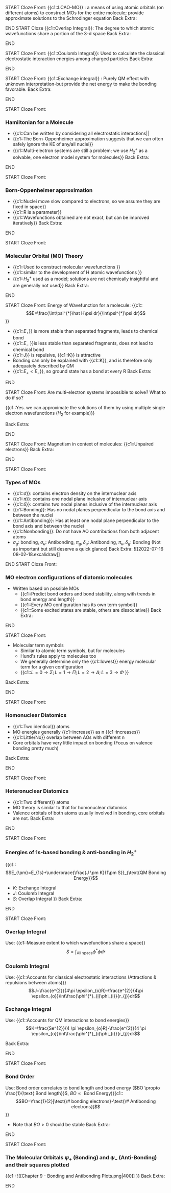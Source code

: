 START
Cloze
Front: {{c1::LCAO-MO}} : a means of using atomic orbitals (on different atoms) to construct MOs for the entire molecule; provide approximate solutions to the Schrodinger equation
Back Extra: 
<!--ID: 1658205266993-->
END
START
Cloze
 {{c1::Overlap Integral}}: The degree to which atomic wavefunctions share a portion of the 3-d space
Back Extra: 
<!--ID: 1658205266999-->
END

START
Cloze
Front: {{c1::Coulomb Integral}}: Used to calculate the classical electrostatic interaction energies among charged particles
Back Extra: 
<!--ID: 1658205267005-->
END

START
Cloze
Front: {{c1::Exchange integral}} : Purely QM effect with unknown interpretation-but provide the net energy to make the bonding favorable.
Back Extra: 
<!--ID: 1658205267011-->
END

START
Cloze
Front: 
### Hamiltonian for a Molecule
* {{c1::Can be written by considering all electrostatic interactions||
* {{c1::The Born-Oppenheimer approximation suggests that we can often safely ignore the KE of any/all nuclei}}
* {{c1::Multi-electron systems are still a problem; we use $H^{+}_{2}$ as a solvable, one electron model system for molecules}}
Back Extra: 
<!--ID: 1658205267017-->
END

START
Cloze
Front: 
### Born-Oppenheimer approximation
* {{c1::Nuclei move slow compared to electrons, so we assume they are fixed in space}}
* {{c1::R is a parameter}}
* {{c1::Wavefunctions obtained are not exact, but can be improved iteratively}}
Back Extra: 
<!--ID: 1658205267022-->
END


START
Cloze
Front: 
### Molecular Orbital (MO) Theory
* {{c1::Used to construct molecular wavefunctions }}
* {{c1::similar to the development of H atomic wavefunctions }}
* {{c1::$H^{+}_{2}$ used as a model; solutions are not chemically insightful and are generally not used}}
Back Extra: 
<!--ID: 1658205267028-->
END

START
Cloze
Front: 
 Energy of Wavefunction for a molecule:
 {{c1::
	 $$E=\frac{\int\psi^{*}\hat H\psi dr}{\int\psi^{*}\psi dr}$$
}}
* {{c1::$E_{+}$}} is more stable than separated fragments, leads to chemical bond
* {{c1::$E_{-}$ }}is less stable than separated fragments, does not lead to chemical bond
* {{c1::J}} is repulsive, {{c1::K}} is attractive
* Bonding can only be explained with {{c1::K}}, and is therefore only adequately described by QM
* {{c1::$E_{+}<E_{-}$}}, so ground state has a bond at every R
Back Extra: 
<!--ID: 1658205267034-->
END


START
Cloze
Front: Are multi-electron systems impossible to solve? What to do if so?

{{c1::Yes. we can approximate the solutions of them by using multiple single electron wavefunctions ($H_{2}$ for example)}}

Back Extra: 
<!--ID: 1658205267038-->
END

START
Cloze
Front: Magnetism in context of molecules: {{c1::Unpaired electrons}}
Back Extra: 
<!--ID: 1658205267044-->
END


START
Cloze
Front: 
### Types of MOs
* {{c1::$\sigma$}}: contains electron density on the internuclear axis
* {{c1::$\pi$}}: contains one nodal plane inclusive of internuclear axis
* {{c1::$\delta$}}: contains two nodal planes inclusive of the internuclear axis
* {{c1::Bonding}}: Has no nodal planes perpendicular to the bond axis and between the nuclei
* {{c1::Antibonding}}: Has at least one nodal plane perpendicular to the bond axis and between the nuclei
* {{c1::Nonbonding}}: Do not have AO contributions from both adjacent atoms
* $\sigma_{g}$: bonding, $\sigma_{u}$: Antibonding, $\pi_{g},\delta_{u}$: Antibonding, $\pi_{u},\delta_{g}$: Bonding (Not as important but still deserve a quick glance)
Back Extra: 
![[2022-07-16 08-02-18.excalidraw]]
<!--ID: 1658205267049-->
END
START
Cloze
Front: 
### MO electron configurations of diatomic molecules
* Written based on possible MOs
	* {{c1::Predict bond orders and bond stability, along with trends in bond energy and length}}
	* {{c1::Every MO configuration has its own term symbol}}
	* {{c1::Some excited states are stable, others are dissociative}}
Back Extra: 
<!--ID: 1658205267054-->
END

START
Cloze
Front: 
* Molecular term symbols
	* Similar to atomic term symbols, but for molecules
	* Hund's rules apply to molecules too
	* We generally determine only the {{c1::lowest}} energy molecular term for a given configuration
	* {{c1::$L= 0 \to \Sigma; L= 1 \to \Pi; L= 2 \to \Delta; L= 3 \to \Phi$ }}

Back Extra: 
<!--ID: 1658205267060-->
END

START
Cloze
Front: 
### Homonuclear Diatomics
* {{c1::Two identical}} atoms
* MO energies generally {{c1::increase}} as n {{c1::increases}}
* {{c1::Little/No}} overlap between AOs with different n
* Core orbitals have very little impact on bonding (Focus on valence bonding pretty much)

Back Extra: 
<!--ID: 1658205267065-->
END

START
Cloze
Front: 
### Heteronuclear Diatomics
* {{c1::Two different}} atoms
* MO theory is similar to that for homonuclear diatomics
* Valence orbitals of both atoms usually involved in bonding, core orbitals are not.
Back Extra: 
<!--ID: 1658205267070-->
END

START
Cloze
Front: 
### Energies of 1s-based bonding & anti-bonding in $H^{+}_{2}$
{{c1::
$$E_{\pm}=E_{1s}+\underbrace{\frac{J \pm K}{1\pm S}}_{\text{QM Bonding Energy}}$$

* $K$: Exchange Integral
* $J$: Coulomb Integral
* $S$: Overlap Integral
}}
Back Extra: 
<!--ID: 1658205267076-->
END


START
Cloze
Front: 
### Overlap Integral
Use: {{c1::Measure extent to which wavefunctions share a space}}
$$S=\int_{\text{All space}}\phi^{*}\phi dr$$
### Coulomb Integral
Use: {{c1::Accounts for classical electrostatic interactions (Attractions & repulsions between atoms)}}
$$J=\frac{e^{2}}{4\pi \epsilon_{o}R}-\frac{e^{2}}{4\pi \epsilon_{o}}\int\frac{\phi^{*}_{i}\phi_{i}}{r_{j}}dr$$
### Exchange Integral
Use: {{c1::Accounts for QM interactions to bond energies}}
$$K=\frac{Se^{2}}{4 \pi \epsilon_{o}R}-\frac{e^{2}}{4 \pi \epsilon_{o}}\int\frac{\phi^{*}_{i}\phi_{i}}{r_{j}}dr$$

Back Extra: 
<!--ID: 1658205267082-->
END

START
Cloze
Front: 
### Bond Order
Use: Bond order correlates to bond length and bond energy ($BO \propto \frac{1}{\text{ Bond length}}$, $BO \propto\text{ Bond Energy}$){{c1::
$$BO=\frac{1}{2}[\text{\# bonding electrons}-\text{\# Antibonding electrons}]$$
}}
* Note that $BO >0$ should be stable
Back Extra: 
<!--ID: 1658205267087-->
END

START
Cloze
Front: 
### The Molecular Orbitals $\psi_{+}$ (Bonding) and $\psi_{-}$ (Anti-Bonding) and their squares plotted
{{c1::
![[Chapter 9 - Bonding and Antibonding Plots.png|400]]
}}
Back Extra: 
<!--ID: 1658205267094-->
END




